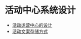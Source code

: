 # 活动中心系统设计 <!-- {docsify-ignore} -->

- [活动运营中心的设计](/Backend/biz/operationsActivity/活动运营中心的设计.md)
- [活动文案存储方式](/Backend/biz/operationsActivity/文案存储方式.md)

